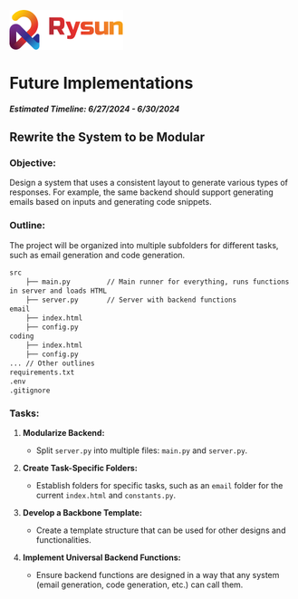 ![alt text](../images/rysun_logo.png) 
<!-- <img src="https://www.rysun.com/wp-content/uploads/2023/07/rysun-logo-2.png" alt="Rysun" width="100"> -->
# Future Implementations
##### Estimated Timeline: 6/27/2024 - 6/30/2024
## Rewrite the System to be Modular

### Objective:
Design a system that uses a consistent layout to generate various types of responses. For example, the same backend should support generating emails based on inputs and generating code snippets.

### Outline:
The project will be organized into multiple subfolders for different tasks, such as email generation and code generation.

```
src
    ├── main.py         // Main runner for everything, runs functions in server and loads HTML
    ├── server.py       // Server with backend functions
email
    ├── index.html
    ├── config.py
coding
    ├── index.html
    ├── config.py
... // Other outlines
requirements.txt
.env
.gitignore
```

### Tasks:
1. **Modularize Backend:**
   - Split `server.py` into multiple files: `main.py` and `server.py`.

2. **Create Task-Specific Folders:**
   - Establish folders for specific tasks, such as an `email` folder for the current `index.html` and `constants.py`.

3. **Develop a Backbone Template:**
   - Create a template structure that can be used for other designs and functionalities.

4. **Implement Universal Backend Functions:**
   - Ensure backend functions are designed in a way that any system (email generation, code generation, etc.) can call them.
